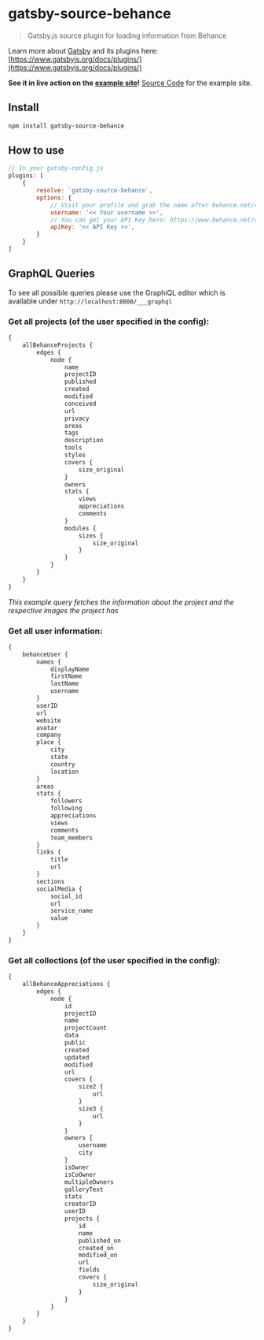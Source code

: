 # gatsby-source-behance
> Gatsby.js source plugin for loading information from Behance

Learn more about [Gatsby](https://www.gatsbyjs.org/) and its plugins here: [https://www.gatsbyjs.org/docs/plugins/](https://www.gatsbyjs.org/docs/plugins/)

**See it in live action on the [example site](https://behance-example.netlify.com/)!**
[Source Code](https://github.com/LeKoArts/gatsby-source-behance-example) for the example site.

## Install

```bash
npm install gatsby-source-behance
```

## How to use

```Javascript
// In your gatsby-config.js
plugins: [
    {
        resolve: `gatsby-source-behance`,
        options: {
            // Visit your profile and grab the name after behance.net/<< username >>
            username: '<< Your username >>',
            // You can get your API Key here: https://www.behance.net/dev/register
            apiKey: '<< API Key >>',
        }
    }
]
```

## GraphQL Queries

To see all possible queries please use the GraphiQL editor which is available under ``http://localhost:8000/___graphql``

### Get all projects (of the user specified in the config):

```graphql
{
    allBehanceProjects {
        edges {
            node {
                name
                projectID
                published
                created
                modified
                conceived
                url
                privacy
                areas
                tags
                description
                tools
                styles
                covers {
                    size_original
                }
                owners
                stats {
                    views
                    appreciations
                    comments
                }
                modules {
                    sizes {
                        size_original
                    }
                }
            }
        }
    }
}
```
_This example query fetches the information about the project and the respective images the project has_

### Get all user information:

```graphql
{
    behanceUser {
        names {
            displayName
            firstName
            lastName
            username
        }
        userID
        url
        website
        avatar
        company
        place {
            city
            state
            country
            location
        }
        areas
        stats {
            followers
            following
            appreciations
            views
            comments
            team_members
        }
        links {
            title
            url
        }
        sections
        socialMedia {
            social_id
            url
            service_name
            value
        }
    }
}
```

### Get all collections (of the user specified in the config):

```graphql
{
    allBehanceAppreciations {
        edges {
            node {
                id
                projectID
                name
                projectCount
                data
                public
                created
                updated
                modified
                url
                covers {
                    size2 {
                        url
                    }
                    size3 {
                        url
                    }
                }
                owners {
                    username
                    city
                }
                isOwner
                isCoOwner
                multipleOwners
                galleryText
                stats
                creatorID
                userID
                projects {
                    id
                    name
                    published_on
                    created_on
                    modified_on
                    url
                    fields
                    covers {
                        size_original
                    }
                }
            }
        }
    }
}
```